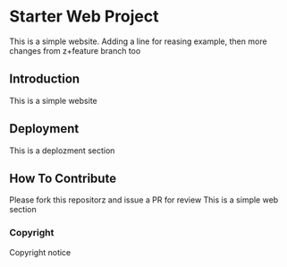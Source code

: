 # Starter Web Project

This is a simple website. Adding a line for reasing example, then more changes from z+feature branch too

## Introduction

This is a simple website

## Deployment

This is a deplozment section

## How To Contribute

Please fork this repositorz and issue a PR for review
This is a simple web section

### Copyright
Copyright notice